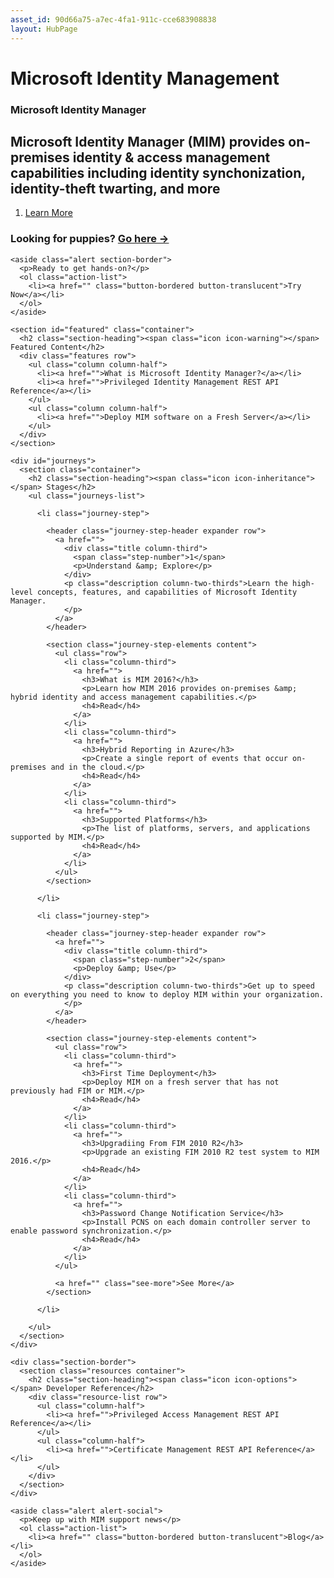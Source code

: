```yaml
---
asset_id: 90d66a75-a7ec-4fa1-911c-cce683908838
layout: HubPage
---
```

# Microsoft Identity Management
<article id="main">
    <section id="hero-content">
      <h1>Microsoft Identity Manager</h1>
      <h2>Microsoft Identity Manager (MIM) provides on-premises identity &amp; access management capabilities including identity synchonization, identity-theft twarting, and more</h2>
      <ol id="actions" class="action-list">
        <li><a href="" class="button button-bordered">Learn More</a></li>
      </ol>
      <h3>Looking for puppies? <a href="https://instagram.fsnc1-1.fna.fbcdn.net/t51.2885-15/e35/12976450_268597463474172_130247930_n.jpg?ig_cache_key=MTIyNTY1MDkzMDgxMzI1ODQ2Mw%3D%3D.2">Go here &rarr;</a></h3>
    </section>

    <aside class="alert section-border">
      <p>Ready to get hands-on?</p>
      <ol class="action-list">
        <li><a href="" class="button-bordered button-translucent">Try Now</a></li>
      </ol>
    </aside>

    <section id="featured" class="container">
      <h2 class="section-heading"><span class="icon icon-warning"></span> Featured Content</h2>
      <div class="features row">
        <ul class="column column-half">
          <li><a href="">What is Microsoft Identity Manager?</a></li>
          <li><a href="">Privileged Identity Management REST API Reference</a></li>
        </ul>
        <ul class="column column-half">
          <li><a href="">Deploy MIM software on a Fresh Server</a></li>
        </ul>
      </div>
    </section>

    <div id="journeys">
      <section class="container">
        <h2 class="section-heading"><span class="icon icon-inheritance"></span> Stages</h2>
        <ul class="journeys-list">

          <li class="journey-step">

            <header class="journey-step-header expander row">
              <a href="">
                <div class="title column-third">
                  <span class="step-number">1</span>
                  <p>Understand &amp; Explore</p>
                </div>
                <p class="description column-two-thirds">Learn the high-level concepts, features, and capabilities of Microsoft Identity Manager.
                </p>
              </a>
            </header>

            <section class="journey-step-elements content">
              <ul class="row">
                <li class="column-third">
                  <a href="">
                    <h3>What is MIM 2016?</h3>
                    <p>Learn how MIM 2016 provides on-premises &amp; hybrid identity and access management capabilities.</p>
                    <h4>Read</h4>
                  </a>
                </li>
                <li class="column-third">
                  <a href="">
                    <h3>Hybrid Reporting in Azure</h3>
                    <p>Create a single report of events that occur on-premises and in the cloud.</p>
                    <h4>Read</h4>
                  </a>
                </li>
                <li class="column-third">
                  <a href="">
                    <h3>Supported Platforms</h3>
                    <p>The list of platforms, servers, and applications supported by MIM.</p>
                    <h4>Read</h4>
                  </a>
                </li>
              </ul>
            </section>

          </li>

          <li class="journey-step">

            <header class="journey-step-header expander row">
              <a href="">
                <div class="title column-third">
                  <span class="step-number">2</span>
                  <p>Deploy &amp; Use</p>
                </div>
                <p class="description column-two-thirds">Get up to speed on everything you need to know to deploy MIM within your organization.
                </p>
              </a>
            </header>

            <section class="journey-step-elements content">
              <ul class="row">
                <li class="column-third">
                  <a href="">
                    <h3>First Time Deployment</h3>
                    <p>Deploy MIM on a fresh server that has not previously had FIM or MIM.</p>
                    <h4>Read</h4>
                  </a>
                </li>
                <li class="column-third">
                  <a href="">
                    <h3>Upgradiing From FIM 2010 R2</h3>
                    <p>Upgrade an existing FIM 2010 R2 test system to MIM 2016.</p>
                    <h4>Read</h4>
                  </a>
                </li>
                <li class="column-third">
                  <a href="">
                    <h3>Password Change Notification Service</h3>
                    <p>Install PCNS on each domain controller server to enable password synchronization.</p>
                    <h4>Read</h4>
                  </a>
                </li>
              </ul>

              <a href="" class="see-more">See More</a>
            </section>

          </li>

        </ul>
      </section>
    </div>

    <div class="section-border">
      <section class="resources container">
        <h2 class="section-heading"><span class="icon icon-options"></span> Developer Reference</h2>
        <div class="resource-list row">
          <ul class="column-half">
            <li><a href="">Privileged Access Management REST API Reference</a></li>
          </ul>
          <ul class="column-half">
            <li><a href="">Certificate Management REST API Reference</a></li>
          </ul>
        </div>
      </section>
    </div>

    <aside class="alert alert-social">
      <p>Keep up with MIM support news</p>
      <ol class="action-list">
        <li><a href="" class="button-bordered button-translucent">Blog</a></li>
      </ol>
    </aside>
</article>
